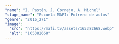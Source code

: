 ```yaml
---
"name": "I. Pastén, J. Cornejo, A. Michel"
"stage_name": "Escuela MAFI: Potrero de autos"
"genre": "2016_271"
"image":
  "src": "https://mafi.tv/assets/165382668.webp"
  "alt": "165382668"
---
```

